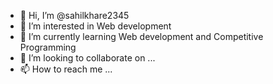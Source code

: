 - 👋 Hi, I’m @sahilkhare2345
- 👀 I’m interested in Web development
- 🌱 I’m currently learning Web development and Competitive Programming
- 💞️ I’m looking to collaborate on ...
- 📫 How to reach me ...

<!---
sahilkhare2345/sahilkhare2345 is a ✨ special ✨ repository because its `README.md` (this file) appears on your GitHub profile.
You can click the Preview link to take a look at your changes.
--->
